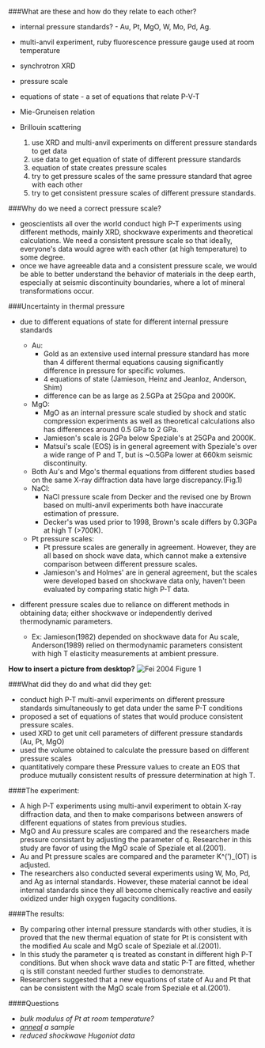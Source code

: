 ###What are these and how do they relate to each other?
- internal pressure standards? - Au, Pt, MgO, W, Mo, Pd, Ag.
- multi-anvil experiment, ruby fluorescence pressure gauge used at room temperature
- synchrotron XRD
- pressure scale
- equations of state - a set of equations that relate P-V-T
- Mie-Gruneisen relation
- Brillouin scattering

	1. use XRD and multi-anvil experiments on different pressure standards to get data
	2. use data to get equation of state of different pressure standards
	3. equation of state creates pressure scales
	4. try to get pressure scales of the same pressure standard that agree with each other
	5. try to get consistent pressure scales of different pressure standards.

###Why do we need a correct pressure scale?
- geoscientists all over the world conduct high P-T experiments using different methods, mainly XRD, shockwave experiments and theoretical calculations. We need a consistent pressure scale so that ideally, everyone's data would agree with each other (at high temperature) to some degree.
- once we have agreeable data and a consistent pressure scale, we would be able to better understand the behavior of materials in the deep earth, especially at seismic discontinuity boundaries, where a lot of mineral transformations occur. 

###Uncertainty in thermal pressure
- due to different equations of state for different internal pressure standards
	- Au: 
		- Gold as an extensive used internal pressure standard has more than 4 different 						thermal equations causing significantly difference in pressure for specific volumes.
		- 4 equations of state (Jamieson, Heinz and Jeanloz, Anderson, Shim)
		- difference can be as large as 2.5GPa at 25Gpa and 2000K.
	- MgO: 
		- MgO as an internal pressure scale studied by shock and static compression experiments as well as theoretical calculations also has differences around 0.5 GPa to 2 GPa.
		- Jamieson's scale is 2GPa below Speziale's at 25GPa and 2000K.
		- Matsui's scale (EOS) is in general agreement with Speziale's over a wide range of P and T, but is ~0.5GPa lower at 660km seismic discontinuity.
	* Both Au's and Mgo's thermal equations from different studies based on the same X-ray diffraction data have large discrepancy.(Fig.1)

	- NaCl: 
		- NaCl pressure scale from Decker and the revised one by Brown based on multi-anvil experiments both have inaccurate estimation of pressure.
		- Decker's was used prior to 1998, Brown's scale differs by 0.3GPa at high T
	        (>700K). 	   						   
	- Pt pressure scales:
		- Pt pressure scales are generally in agreement. 
However, they are all based on shock wave data, which cannot make a extensive comparison between different pressure scales. 
		- Jamieson's and Holmes' are in general agreement, but the scales
	  were developed based on shockwave data only, haven't been evaluated by comparing 
	  static high P-T data.
- different pressure scales due to reliance on different methods in obtaining data; either
  shockwave or independently derived thermodynamic parameters.
	- Ex: Jamieson(1982) depended on shockwave data for Au scale, Anderson(1989) relied on 
	  thermodynamic parameters consistent with high T elasticity measurements at ambient
	  pressure.
 
**How to insert a picture from desktop?**
![Fei 2004 Figure 1](/Users/wardah/Documents/UROP_notes/Fei2004_Fig1)

###What did they do and what did they get:
- conduct high P-T multi-anvil experiments on different pressure standards simultaneously 
  to get data under the same P-T conditions
- proposed a set of equations of states that would produce consistent pressure scales.
- used XRD to get unit cell parameters of different pressure standards (Au, Pt, MgO)
- used the volume obtained to calculate the pressure based on different pressure scales
- quantitatively compare these Pressure values to create an EOS that produce mutually consistent results of pressure determination at high T.

####The experiment:
* A high P-T experiments using multi-anvil experiment to obtain X-ray diffraction data, and then to make comparisons between answers of different equations of states from previous studies.
* MgO and Au pressure scales are compared and the researchers made pressure consistant by adjusting the parameter of q.
Researcher in this study are favor of using the MgO scale of Speziale et al.(2001).
* Au and Pt pressure scales are compared and the parameter K^(')_(OT) is adjusted.
* The researchers also conducted several experiments using W, Mo, Pd, and Ag as internal standards.
However, these material cannot be ideal internal standards since they all become chemically reactive and easily oxidized under high oxygen fugacity conditions.

####The results:
* By comparing other internal pressure standards with other studies, it is proved that the new thermal equation of state for Pt is consistent with the modified Au scale and MgO scale of Speziale et al.(2001).
* In this study the parameter q is treated as constant in different high P-T conditions.
But when shock wave data and static P-T are fitted, whether q is still constant needed further studies to demonstrate. 
* Researchers suggested that a new equations of state of Au and Pt that can be consistent with the MgO scale from Speziale et al.(2001).

####Questions
- *bulk modulus of Pt at room temperature?*
- *[anneal](http://en.wikipedia.org/wiki/Annealing_(metallurgy)) a sample*
- *reduced shockwave Hugoniot data*